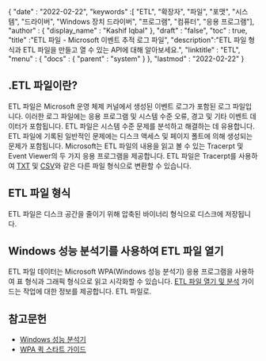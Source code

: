 {
  "date" : "2022-02-22",
  "keywords" :[ "ETL", "확장자", "파일", "포맷", "시스템", "드라이버", "Windows 장치 드라이버", "프로그램", "컴퓨터", "응용 프로그램"],
  "author" : {
    "display_name" : "Kashif Iqbal"
},
  "draft" : "false",
  "toc" : true,
  "title" :"ETL 파일 - Microsoft 이벤트 추적 로그 파일",
  "description":"ETL 파일 형식과 ETL 파일을 만들고 열 수 있는 API에 대해 알아보세요.",
  "linktitle" : "ETL",
  "menu" : {
    "docs" : {
      "parent" : "system"
}
},
  "lastmod" : "2022-02-22"
}

## .ETL 파일이란?

ETL 파일은 Microsoft 운영 체제 커널에서 생성된 이벤트 로그가 포함된 로그 파일입니다. 이러한 로그 파일에는 응용 프로그램 및 시스템 수준 오류, 경고 및 기타 이벤트 데이터가 포함됩니다. ETL 파일은 시스템 수준 문제를 분석하고 해결하는 데 유용합니다. ETL 파일에 기록된 일반적인 문제에는 디스크 액세스 및 페이지 폴트에 의해 생성되는 문제가 포함됩니다. Microsoft는 ETL 파일의 내용을 읽고 볼 수 있는 Tracerpt 및 Event Viewer의 두 가지 응용 프로그램을 제공합니다. ETL 파일은 Tracerpt를 사용하여 [TXT](/ko/word-processing/txt/) 및 [CSV](/ko/spreadsheet/csv/)와 같은 다른 파일 형식으로 변환할 수 있습니다.

## ETL 파일 형식

ETL 파일은 디스크 공간을 줄이기 위해 압축된 바이너리 형식으로 디스크에 저장됩니다.

## Windows 성능 분석기를 사용하여 ETL 파일 열기

ETL 파일 데이터는 Microsoft WPA(Windows 성능 분석기) 응용 프로그램을 사용하여 표 형식과 그래픽 형식으로 읽고 시각화할 수 있습니다. [ETL 파일 열기 및 분석](https://learn.microsoft.com/en-us/windows-hardware/test/wpt/opening-and-analyzing-etl-files-in-wpa) 가이드는 작업에 대한 정보를 제공합니다. ETL 파일로.

## 참고문헌

* [Windows 성능 분석기](https://learn.microsoft.com/en-us/windows-hardware/test/wpt/getting-started--windows-performance-analyzer--wpa-)
* [WPA 퀵 스타트 가이드](https://learn.microsoft.com/en-us/windows-hardware/test/wpt/wpa-quick-start-guide)

